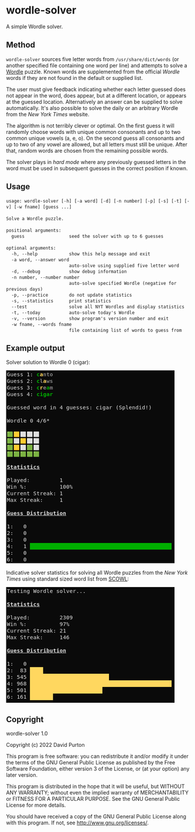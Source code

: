 # wordle-solver

A simple Wordle solver.

## Method

`wordle-solver` sources five letter words from `/usr/share/dict/words` (or
another specified file containing one word per line) and attempts to solve a
[Wordle](https://www.nytimes.com/games/wordle/index.html) puzzle. Known words
are supplemented from the official *Wordle* words if they are not found in the
default or supplied list.

The user must give feedback indicating whether each letter guessed does not
appear in the word, does appear, but at a different location, or appears at
the guessed location. Alternatively an answer can be supplied to solve
automatically. It's also possible to solve the daily or an arbitrary Wordle
from the *New York Times* website.

The algorithm is not terribly clever or optimal. On the first guess it will
randomly choose words with unique common consonants and up to two common
unique vowels (a, e, o). On the second guess all consonants and up to two of
any vowel are allowed, but all letters must still be unique. After that,
random words are chosen from the remaining possible words.

The solver plays in *hard mode* where any previously guessed letters in the
word must be used in subsequent guesses in the correct position if known.

## Usage

```
usage: wordle-solver [-h] [-a word] [-d] [-n number] [-p] [-s] [-t] [-v] [-w fname] [guess ...]

Solve a Wordle puzzle.

positional arguments:
  guess                 seed the solver with up to 6 guesses

optional arguments:
  -h, --help            show this help message and exit
  -a word, --answer word
                        auto-solve using supplied five letter word
  -d, --debug           show debug information
  -n number, --number number
                        auto-solve specified Wordle (negative for previous days)
  -p, --practice        do not update statistics
  -s, --statistics      print statistics
  --test                solve all NYT Wordles and display statistics
  -t, --today           auto-solve today's Wordle
  -v, --version         show program's version number and exit
  -w fname, --words fname
                        file containing list of words to guess from
```

## Example output

Solver solution to Wordle 0 (cigar):

![Solution to Wordle 0](wordle-solver.png?raw=true)

Indicative solver statistics for solving all Wordle puzzles from the *New York
Times* using standard sized word list from
[SCOWL](http://wordlist.aspell.net/dicts/):

![Wordle statistics](wordle-statistics.png?raw=true)

## Copyright

wordle-solver 1.0

Copyright (c) 2022  David Purton

This program is free software: you can redistribute it and/or modify
it under the terms of the GNU General Public License as published by
the Free Software Foundation, either version 3 of the License, or
(at your option) any later version.

This program is distributed in the hope that it will be useful,
but WITHOUT ANY WARRANTY; without even the implied warranty of
MERCHANTABILITY or FITNESS FOR A PARTICULAR PURPOSE.  See the
GNU General Public License for more details.

You should have received a copy of the GNU General Public License
along with this program.  If not, see <http://www.gnu.org/licenses/>.
